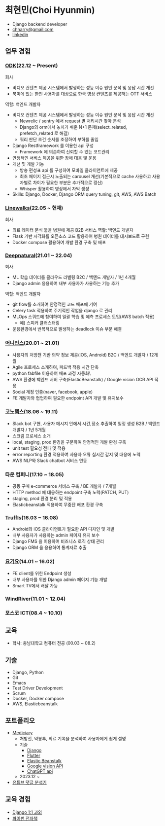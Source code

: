 # 최현민(Choi Hyunmin)
- Django backend developer
- chharry@gmail.com
- [linkedin](https://www.linkedin.com/in/chharry/)


## 업무 경험

### [ODK](https://www.ondemandkorea.com/)(22.12 ~ Present)
회사
- 비디오 컨텐츠 제공 시스템에서 발생하는 성능 이슈 원인 문석 및 응답 시간 개선
- 북미에 있는 한인 사용자를 대상으로 한국 영상 컨텐츠를 제공하는 OTT 서비스

역할: 백엔드 개발자
- 비디오 컨텐츠 제공 시스템에서 발생하는 성능 이슈 원인 문석 및 응답 시간 개선 
  - Newrelic / sentry 에서 request 별 처리시간 찾아 분석
  - Django의 orm에서 놓치기 쉬운 N+1 문제(select_related, prefetch_related 로 해결)
  - 쿼리 판단 조건 순서를 조정하여 부하를 줄임
- Django Restframework 를 이용한 api 구성 
  - Framework 에 의존하여 신뢰할 수 있는 코드관리
- 안정적인 서비스 제공을 위한 장애 대응 및 운용
- 개선 및 개발 기능
  - 방송 편성표 api 를 구성하여 모바일 클라이언트에 제공
  - 최초 페이지 접근시 노출되는 carousel 개선(기본적으로 cache 사용하고 사용자별로 차이가 필요한 부분은 추가적으로 갱신)
  - Whisper 활용하여 영상에서 자막 생성
- Skills: Django, Docker, Django ORM query tuning, git, AWS, AWS Batch

### [Linewalks](https://linewalks.com/)(22.05 ~ 현재)
회사
- 의료 데이터 분석 툴을 병원에 제공 B2B 서비스 
역할: 백엔드 개발자
- Flask 기반 시각화를 오픈소스 코드 활용하여 병원 데이터를 대시보드로 구현
- Docker compose 활용하여 개발 환경 구축 및 배포

### [Deepnatural](https://deepnatural.ai/)(21.01 ~ 22.04)
회사
- ML 학습 데이터를 클라우드 라벨링 B2C / 백엔드 개발자 / 1년 4개월
- Django admin 응용하여 내부 사용자가 사용하는 기능 추가
  
역할: 백엔드 개발자
- git flow를 소개하여 안정적인 코드 배포에 기여
- Celery task 적용하여 주기적인 작업을 django 로 관리
- MLOps 스쿼드에 참여하여 일괄 학습 및 예측 프로세스 도입(AWS batch 적용)
  - 예) 스피커 클러스터링
- 운용환경에서 반복적으로 발생하는 deadlock 이슈 부분 해결

### [어니언스](https://www.papricacare.com/)(20.01 ~ 21.01)
- 사용자의 처방전 기반 의약 정보 제공(iOS, Android) B2C / 백엔드 개발자 / 12개월
- Agile 프로세스 소개하여, 피드백 적용 시간 단축
- python fabfile 이용하여 배포 과정 자동화\
- AWS 환경에 백엔드 서버 구축(ElasticBeanstalk) / Google vision OCR API 적용
- Social 계정 인증(naver, facebook, apple)
- FE 개발자와 협업하여 필요한 endpoint API 개발 및 유지보수

### [코노랩스](https://about.kono.ai/)(18.06 ~ 19.11)
- Slack bot 구현, 사용자 메시지 안에서 시간,장소 추출하여 일정 생성 B2B / 백엔드 개발자 / 1년 5개월
- 스크럼 프로세스 소개
- local, staging, prod 환경을 구분하여 안정적인 개발 환경 구축
- unit test 필요성 전파 및 적용
- error reporting 환경 적용하여 사용자 오류 실시간 감지 및 대응에 노력
- AWS NLP와 Slack chatbot 서비스 연동

### 타운 컴퍼니(17.10 ~ 18.05)
- 공동 구매 e-commerce 서비스 구축 / BE 개발자 / 7개월
- HTTP method 에 대응하는 endpoint 구축 노력(PATCH, PUT)
- staging, prod 환경 분리 및 적용
- Elasticbeanstalk 적용하여 무중단 배포 환경 구축

### [Truffls](https://truffls.de/en/)(16.03 ~ 16.08)
- Android와 iOS 클라이언트가 필요한 API 디자인 및 개발
- 내부 사용자가 사용하는 admin 페이지 유지 보수
- Django FMS 을 이용하여 비즈니스 로직 상태 관리
- Django ORM 을 응용하여 통계자료 추출

### [요기요](https://www.yogiyo.co.kr/mobile/#/)(14.01 ~ 16.02)
- FE client를 위한 Endpoint 생성
- 내부 사용자를 위한 Django admin 페이지 기능 개발
- Smart TV에서 배달 가능

### WindRiver(11.01 ~ 12.04)

### 포스코 ICT(08.4 ~ 10.10)

## 교육
- 학사: 충남대학교 컴퓨터 전공 (00.03 ~ 08.2)

## 기술
- Django, Python
- Git
- Emacs
- Test Driver Development
- Scrum
- Docker, Docker compose
- AWS, Elasticbeanstalk


## 포트폴리오
- [Mediciary](https://play.google.com/store/apps/details?id=com.hoodpub.mediciary)
  - 처방전, 약봉투, 의료 기록을 분석하여 사용자에게 쉽게 설명
  - 기술
    - [Django](https://www.djangoproject.com/)
    - [Flutter ](https://flutter.dev/)
    - [Elastic Beanstalk](https://docs.aws.amazon.com/ko_kr/elasticbeanstalk/latest/dg/Welcome.html)
    - [Google vision API](https://cloud.google.com/vision?hl=ko)
    - [ChatGPT api](https://platform.openai.com/docs/api-reference)
  - 2023.12 ~ 
- [유튜브 댓글 분석기](http://analysis.hoodpub.com/)
  
## 교육 경험
- [Django 1:1 과외](https://kmong.com/@%ED%98%84%EB%AF%BC)
- [파이썬 전자책](https://kmong.com/gig/300713)
